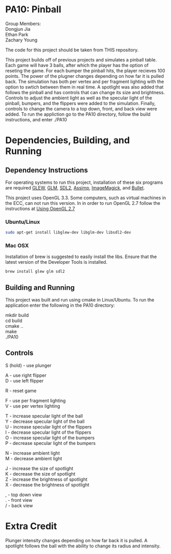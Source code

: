 # PA10: Pinball
Group Members:  
Dongjun Jia  
Ethan Park  
Zachary Young 

The code for this project should be taken from THIS repository. 

This project builds off of previous projects and simulates a pinball table. Each game will have 3 balls, after which the player has the option of reseting the game. For each bumper the pinball hits, the player recieves 100 points. The power of the plugner changes depending on how far it is pulled back. The simulation has both per vertex and per fragment lighting with the option to swtich between them in real time. A spotlight was also added that follows the pinball and has controls that can change its size and brightness. Controls to adjust the ambient light as well as the specular light of the pinball, bumpers, and the flippers were added to the simulation. Finally, controls to change the camera to a top down, front, and back view were added. To run the appliction go to the PA10 directory, follow the build instructions, and enter ./PA10

# Dependencies, Building, and Running

## Dependency Instructions
For operating systems to run this project, installation of these six programs are required [GLEW](http://glew.sourceforge.net/), [GLM](http://glm.g-truc.net/0.9.7/index.html), [SDL2](https://wiki.libsdl.org/Tutorials), [Assimp](http://assimp.sourceforge.net/main_downloads.html), [ImageMagick](https://sourceforge.net/projects/imagemagick/), and [Bullet](https://pybullet.org/wordpress/).

This project uses OpenGL 3.3. Some computers, such as virtual machines in the ECC, can not run this version. In in order to run OpenGL 2.7 follow the instructions at [Using OpenGL 2.7](https://github.com/HPC-Vis/computer-graphics/wiki/Using-OpenGL-2.7)

### Ubuntu/Linux
```bash
sudo apt-get install libglew-dev libglm-dev libsdl2-dev
```

### Mac OSX
Installation of brew is suggested to easily install the libs. Ensure that the latest version of the Developer Tools is installed.
```bash
brew install glew glm sdl2
```

## Building and Running
This project was built and run using cmake in Linux/Ubuntu. To run the application enter the following in the PA10 directory:

mkdir build  
cd build  
cmake ..  
make  
./PA10 

## Controls
S (hold)	- use plunger  

A	- use right flipper  
D	- use left flipper  

R	- reset game

F 	- use per fragment lighting  
V 	- use per vertex lighting  

T 	- increase specular light of the ball  
Y 	- decrease specular light of the ball  
U 	- increase specular light of the flippers  
I 	- decrease specular light of the flippers  
O 	- increase specular light of the bumpers  
P 	- decrease specular light of the bumpers  

N 	- increase ambient light  
M 	- decrease ambient light  

J 	- increase the size of spotlight  
K 	- decrease the size of spotlight  
Z 	- increase the brightness of spotlight  
X 	- decrease the brightness of spotlight  

,	- top down view  
.	- front view  
/	- back view  

# Extra Credit
Plunger intensity changes depending on how far back it is pulled. A spotlight follows the ball with the ability to change its radius and intensity.

